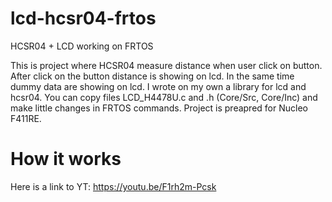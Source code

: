 # lcd-hcsr04-frtos
HCSR04 + LCD working on FRTOS

This is project where HCSR04 measure distance when user click on button. After click on the button distance is showing on lcd. In the same time dummy data are showing on lcd.
I wrote on my own a library for lcd and hcsr04. You can copy files LCD_H4478U.c and .h (Core/Src, Core/Inc) and make little changes in FRTOS commands. Project is preapred for Nucleo F411RE.

# How it works
Here is a link to YT: https://youtu.be/F1rh2m-Pcsk
<br>

